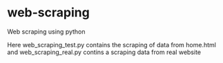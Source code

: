 # web-scraping
Web scraping using python

Here web_scraping_test.py contains the scraping of data from home.html and web_scraping_real.py contins a scraping data from real website


